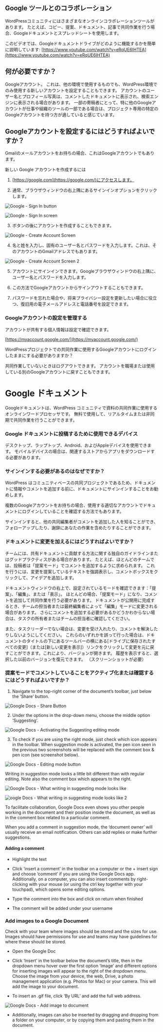 ## Google ツールとのコラボレーション

  

WordPressコミュニティにはさまざまなオンラインコラボレーションツールがあります。 たとえば、コピー、提案、ドキュメント、記事で共同作業を行う場合、Googleドキュメントとスプレッドシートを使用します。

  

このビデオでは、Googleドキュメントドライブがどのように機能するかを簡単に説明しています: [https://www.youtube.com/watch?v=eRqUE6IHTEA](https://www.youtube.com/watch?v=eRqUE6IHTEA)

## 何が必要ですか？

Googleアカウント。 これは、他の環境で使用するものでも、WordPress環境でのみ使用する新しいアカウントを設定することもできます。 アカウントのユーザー名とプロフィール写真は、コメントしたドキュメントに表示され、検索エンジンに表示される場合があります。 一部の寄稿者にとって、特に他のGoogleアカウントが仕事や組織のツールの一部である場合は、プロジェクト専用の特定のGoogleアカウントを持つ方が適していると感じています。

## Googleアカウントを設定するにはどうすればよいですか？

Gmailのメールアカウントをお持ちの場合、これはGoogleアカウントでもあります。

  

新しい Google アカウントを作成するには

1.   [https://google.com](https://google.com/)にアクセスします。
    
2.  通常、ブラウザウィンドウの右上隅にあるサインインオプションをクリックします。
    

![Google - Sign In button](https://github.com/WordPress/contributor-day-handbook/blob/master/images/Google%20Docs%20-%20Sign%20In%20_en.png)

![Google - Sign In screen](https://github.com/WordPress/contributor-day-handbook/blob/master/images/Google%20Docs%20-%20Sign%20In%202_en.png)

3.  ボタンの後にアカウントを作成することもできます。
    

![Google - Create Account Screen](https://github.com/WordPress/contributor-day-handbook/blob/master/images/Google%20Docs%20-%20Create%20Account_en.png)

4. 名と姓を入力し、固有のユーザー名とパスワードを入力します。これは、そのアカウントのGmailアドレスでもあります。
    

![Google - Create Account Screen 2](https://github.com/WordPress/contributor-day-handbook/blob/master/images/Google%20Docs%20-%20Create%20Account%202_en.png)

5.  アカウントにサインインできます。Googleブラウザウィンドウの右上隅に、ユーザー名とパスワードを入力します。
    
6.  この方法でGoogleアカウントからサインアウトすることもできます。
    
7.  パスワードを忘れた場合や、将来プライバシー設定を更新したい場合に役立つ、復旧用の電子メールアドレスと電話番号を設定できます。
    

### Googleアカウントの設定を管理する

アカウントが共有する個人情報は設定で確認できます。

[https://myaccount.google.com/](https://myaccount.google.com/)

  

WordPressプロジェクトでの共同作業に使用するGoogleアカウントにログインしたままにする必要がありますか？

共同作業していないときはログアウトできます。 アカウントを職場または使用している別のGoogleアカウントに戻すこともできます。

  
  

# Google ドキュメント

Googleドキュメントは、WordPress コミュニティで資料の共同作業に使用するオンラインワードプロセッサです。 無料で使用して、リアルタイムまたは非同期で共同作業を行うことができます。

### Google ドキュメントに投稿するために使用できるデバイス

デスクトップ、ラップトップ、Android、およびAppleデバイスを使用できます。 モバイルデバイスの場合は、関連するストアからアプリをダウンロードする必要があります。

### サインインする必要があるのはなぜですか？

WordPress はコミュニティベースの共同プロジェクトであるため、ドキュメントに情報やコメントを追加する前に、ドキュメントにサインインすることをお勧めします。
  

複数のGoogleアカウントをお持ちの場合、使用する適切なアカウントでドキュメントにログインしていることを確認する方法でもあります。

  

サインインすると、他の共同編集者がコメントを追加した人を知ることができ、フォローアップしたり、謝辞にあなたの作業を含めたりすることができます。

### ドキュメントに変更を加えるにはどうすればよいですか？

チームには、共有ドキュメントに貢献する方法に関する独自のガイドラインまたはグッドプラクティスがある場合があります。 たとえば、ほとんどのチームでは、投稿者は「提案モード」でコメントを追加するように求められます。 これを行うには、変更を提案しているテキストを強調表示し、コメントボックスをクリックして、アイデアを追加します。

  

ドキュメントウィンドウの右上で、設定されているモードを確認できます：「提案」、「編集」、または「表示」。 ほとんどの場合、「提案モード」になり、コメントを追加して共同作業を行う必要があります。 ドキュメントが公開用に完成するとき、チームの担当者または最終編集者によって「編集」モードに変更される場合があります。 さらにコメントを追加する必要があるかどうかわからない場合は、タスクの所有者またはチームの担当者に確認してください。

また、タスクリーダーでない場合は、変更を受け入れたり、コメントを解決したりしないようにしてください。 これらのいずれかを誤って行った場合は、ドキュメントのタイトルの下にあるツールバーの横にある[ドライブに保存されたすべての変更]（または[新しい変更を表示]）リンクをクリックして変更を元に戻すことができます。これにより、バージョンが開きます。 履歴を表示すると、選択した以前のバージョンを復元できます。 （スクリーンショットが必要）

### 提案モードでコメントしていることをアクティブ化または確認するにはどうすればよいですか？

  

1.  Navigate to the top-right corner of the document’s toolbar, just below the ‘Share’ button.
    

![Google Docs - Share Button](https://github.com/WordPress/contributor-day-handbook/blob/master/images/Google%20Docs%20-%20Share%20Button_en.png)

2.  Under the options in the drop-down menu, choose the middle option ‘Suggesting’.
    

![Google Docs - Activating the Suggesting editing mode](https://github.com/WordPress/contributor-day-handbook/blob/master/images/Google%20Docs%20-%20Edit%20Document%201_en.png)

3.  To check if you are using the right mode, just check which icon appears in the toolbar. When suggestion mode is activated, the pen icon seen in the previous two screenshots will be replaced with the comment box & pen icon (see screenshot below).
    

![Google Docs - Editing mode button](https://github.com/WordPress/contributor-day-handbook/blob/master/images/Google%20Docs%20-%20Edit%20Document%202_en.png)

  

Writing in suggestion mode looks a little bit different than with regular editing. Note also the comment box which appears to the right.

![Google Docs - What writing in suggesting mode looks like](https://github.com/WordPress/contributor-day-handbook/blob/master/images/Google%20Docs%20-%20Edit%20Document%203_en.png)

  

![oogle Docs - What writing in suggesting mode looks like 2](https://github.com/WordPress/contributor-day-handbook/blob/master/images/Google%20Docs%20-%20Edit%20Document%204_en.jpg)

  

To facilitate collaboration, Google Docs even shows you other people working in the document and their position inside the document, as well as in the comment box related to a particular comment.

  

When you add a comment in suggestion mode, the ‘document owner’ will usually receive an email notification. Others can add replies or make further suggestions.

  

#### Adding a comment

-   Highlight the text
    
-   Click ‘insert a comment’ in the toolbar on a computer or the + insert sign and choose ‘comment’ if you are using the Google Docs app. Additionally, on a computer, you can also insert comments by right-clicking with your mouse (or using the ctrl key together with your touchpad), which opens some editing options.
    
-   Type the comment into the box and click on return when finished
    
-   The comment will be added under your username
    

  

### Add images to a Google Document

Check with your team where images should be stored and the sizes for use. Images should have permissions for use and teams may have guidelines for where these should be stored.

-   Open the Google Doc
    
-   Click ‘Insert’ in the toolbar below the document’s title, then in the dropdown menu hover over the first option ‘Image’ and different options for inserting images will appear to the right of the dropdown menu. Choose the image from your device, the web, Drive, a photo management application (e.g. Photos for Mac) or your camera. This will add the image to your document.
    
-   To insert an .gif file, click ‘By URL’ and add the full web address.
    

![Google Docs - Add image to document](https://github.com/WordPress/contributor-day-handbook/blob/master/images/Google%20Docs%20-%20Add%20Image_en.png)

-   Additionally, images can also be inserted by dragging and dropping from a folder on your computer, or by copying them and pasting them in the document.
